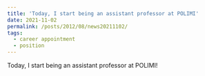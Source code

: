 ```yaml
---
title: 'Today, I start being an assistant professor at POLIMI'
date: 2021-11-02
permalink: /posts/2012/08/news20211102/
tags:
  - career appointment
  - position
---
```


Today, I start being an assistant professor at POLIMI!